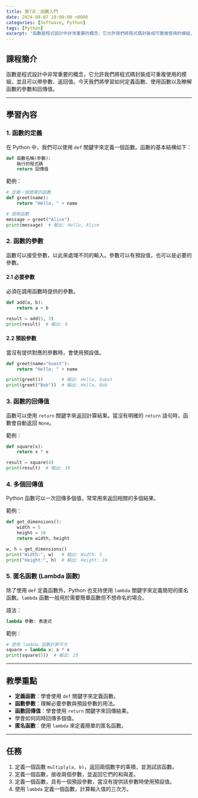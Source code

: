 ```yaml
---
title: 第7天：函數入門
date: 2024-08-07 19:00:00 +0800
categories: [Software, Python]
tags: [Python] 
excerpt: "函數是程式設計中非常重要的概念，它允許我們將程式碼封裝成可重複使用的模組，並且可以帶參數、返回值。今天我們將學習如何定義函數、使用函數以及瞭解函數的參數和回傳值"
---
```


## 課程簡介
函數是程式設計中非常重要的概念，它允許我們將程式碼封裝成可重複使用的模組，並且可以帶參數、返回值。今天我們將學習如何定義函數、使用函數以及瞭解函數的參數和回傳值。

---

## 學習內容

### 1. 函數的定義

在 Python 中，我們可以使用 `def` 關鍵字來定義一個函數。函數的基本結構如下：

```python
def 函數名稱(參數):
    執行的程式碼
    return 回傳值
```

範例：
```python
# 定義一個簡單的函數
def greet(name):
    return "Hello, " + name

# 調用函數
message = greet("Alice")
print(message)  # 輸出: Hello, Alice
```

### 2. 函數的參數

函數可以接受參數，以此來處理不同的輸入。參數可以有預設值，也可以是必要的參數。

#### 2.1 必要參數
必須在調用函數時提供的參數。

```python
def add(a, b):
    return a + b

result = add(5, 3)
print(result)  # 輸出: 8
```

#### 2.2 預設參數
當沒有提供對應的參數時，會使用預設值。

```python
def greet(name="Guest"):
    return "Hello, " + name

print(greet())       # 輸出: Hello, Guest
print(greet("Bob"))  # 輸出: Hello, Bob
```

### 3. 函數的回傳值

函數可以使用 `return` 關鍵字來返回計算結果。當沒有明確的 `return` 語句時，函數會自動返回 `None`。

範例：
```python
def square(x):
    return x * x

result = square(4)
print(result)  # 輸出: 16
```

### 4. 多個回傳值

Python 函數可以一次回傳多個值，常常用來返回相關的多個結果。

範例：
```python
def get_dimensions():
    width = 5
    height = 10
    return width, height

w, h = get_dimensions()
print("Width:", w)   # 輸出: Width: 5
print("Height:", h)  # 輸出: Height: 10
```

### 5. 匿名函數 (Lambda 函數)

除了使用 `def` 定義函數外，Python 也支持使用 `lambda` 關鍵字來定義簡短的匿名函數。`lambda` 函數一般用於需要簡單函數但不想命名的場合。

語法：
```python
lambda 參數: 表達式
```

範例：
```python
# 使用 lambda 函數計算平方
square = lambda x: x * x
print(square(5))  # 輸出: 25
```

---

## 教學重點
- **定義函數**：學會使用 `def` 關鍵字來定義函數。
- **函數參數**：理解必要參數與預設參數的用法。
- **函數回傳值**：學會使用 `return` 關鍵字來回傳結果。
- 學會如何同時回傳多個值。
- **匿名函數**：使用 `lambda` 來定義簡單的匿名函數。

---

## 任務
1. 定義一個函數 `multiply(a, b)`，返回兩個數字的乘積，並測試該函數。
2. 定義一個函數，接收兩個參數，並返回它們的和與差。
3. 定義一個函數，具有一個預設參數，當沒有提供該參數時使用預設值。
4. 使用 `lambda` 定義一個函數，計算輸入值的三次方。

